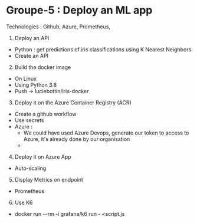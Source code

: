 # Groupe-5 : Deploy an ML app 

Technologies : Github, Azure, Prometheus, 


1. Deploy an API 
- Python : get predictions of iris classifications using K Nearest Neighbors
- Create an API

2. Build the docker image
- On Linux
- Using Python 3.8
- Push -> luciebottin/iris-docker

3. Deploy it on the Azure Container Registry (ACR)
- Create a github workflow
- Use secrets
- Azure :
  - We could have used Azure Devops, generate our token to access to Azure, it's already done by our organisation
  -
  
4. Deploy it on Azure App
- Auto-scaling

5. Display Metrics on endpoint
- Prometheus

6. Use K6
- docker run --rm -i grafana/k6 run - <script.js